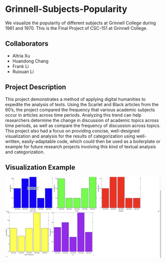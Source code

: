 # Grinnell-Subjects-Popularity
We visualize the popularity of different subjects at Grinnell College during 1961 and 1970. This is the Final Project of CSC-151 at Grinnell College.

## Collaborators
* Altria Xu
* Huandong Chang
* Frank Li
* Ruixuan Li

## Project Description 
This project demonstrates a method of applying digital humanities to expedite the analysis of texts. Using the Scarlet and Black articles from the 60’s, the project compared the frequency that various academic subjects occur in articles across time periods. Analyzing this trend can help researchers determine the change in discussion of academic topics across time periods, as well as compare the frequency of discussion across topics. This project also had a focus on providing concise, well-designed visualization and analysis for the results of categorization using well-written, easily-adaptable code, which could then be used as a boilerplate or example for future research projects involving this kind of textual analysis and categorization.

## Visualization Example
![Visualization Example](visualization/Visualization_example.JPG)
